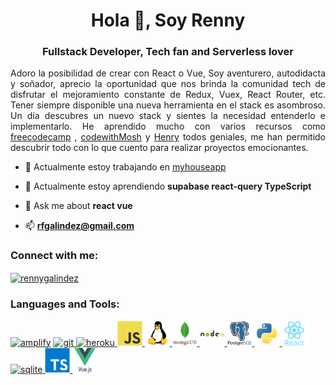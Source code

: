 <h1 align="center">Hola 👋, Soy Renny</h1>
<h3 align="center">Fullstack Developer, Tech fan and Serverless lover</h3>


<div align="justify">
  
Adoro la posibilidad de crear con React o Vue, Soy aventurero, autodidacta y soñador, aprecio la oportunidad que nos brinda la comunidad tech de disfrutar el mejoramiento constante de Redux, Vuex, React Router, etc. Tener siempre disponible una nueva herramienta en el stack es asombroso. Un día descubres un nuevo stack y sientes la necesidad entenderlo e implementarlo.
He aprendido mucho con varios recursos como [freecodecamp](https://www.freecodecamp.org/) , [codewithMosh](https://codewithmosh.com/) y [Henry](https://www.soyhenry.com/) todos geniales, me han permitido descubrir todo con lo que cuento para realizar proyectos emocionantes.
</div>

- 🔭 Actualmente estoy trabajando en [myhouseapp](https://my-house-app-one.vercel.app)

- 🌱 Actualmente estoy aprendiendo **supabase react-query TypeScript**

- 💬 Ask me about **react vue**

- 📫 **rfgalindez@gmail.com**

<h3 align="left">Connect with me:</h3>
<p align="left">
<a href="https://linkedin.com/in/rennygalindez" target="blank"><img align="center" src="https://raw.githubusercontent.com/rahuldkjain/github-profile-readme-generator/master/src/images/icons/Social/linked-in-alt.svg" alt="rennygalindez" height="30" width="40" /></a>
</p>

<h3 align="left">Languages and Tools:</h3>
<p align="left"> <a href="https://aws.amazon.com/amplify/" target="_blank"> <img src="https://docs.amplify.aws/assets/logo-dark.svg" alt="amplify" width="40" height="40"/></a> <a href="https://git-scm.com/" target="_blank"> <img src="https://www.vectorlogo.zone/logos/git-scm/git-scm-icon.svg" alt="git" width="40" height="40"/> </a> <a href="https://heroku.com" target="_blank"> <img src="https://www.vectorlogo.zone/logos/heroku/heroku-icon.svg" alt="heroku" width="40" height="40"/> </a> <a href="https://developer.mozilla.org/en-US/docs/Web/JavaScript" target="_blank"> <img src="https://raw.githubusercontent.com/devicons/devicon/master/icons/javascript/javascript-original.svg" alt="javascript" width="40" height="40"/> </a> <a href="https://www.linux.org/" target="_blank"> <img src="https://raw.githubusercontent.com/devicons/devicon/master/icons/linux/linux-original.svg" alt="linux" width="40" height="40"/> </a> <a href="https://www.mongodb.com/" target="_blank"> <img src="https://raw.githubusercontent.com/devicons/devicon/master/icons/mongodb/mongodb-original-wordmark.svg" alt="mongodb" width="40" height="40"/> </a> <a href="https://nodejs.org" target="_blank"> <img src="https://raw.githubusercontent.com/devicons/devicon/master/icons/nodejs/nodejs-original-wordmark.svg" alt="nodejs" width="40" height="40"/> </a> <a href="https://www.postgresql.org" target="_blank"> <img src="https://raw.githubusercontent.com/devicons/devicon/master/icons/postgresql/postgresql-original-wordmark.svg" alt="postgresql" width="40" height="40"/> </a> <a href="https://www.python.org" target="_blank"> <img src="https://raw.githubusercontent.com/devicons/devicon/master/icons/python/python-original.svg" alt="python" width="40" height="40"/> </a> <a href="https://reactjs.org/" target="_blank"> <img src="https://raw.githubusercontent.com/devicons/devicon/master/icons/react/react-original-wordmark.svg" alt="react" width="40" height="40"/> </a> <a href="https://www.sqlite.org/" target="_blank"> <img src="https://www.vectorlogo.zone/logos/sqlite/sqlite-icon.svg" alt="sqlite" width="40" height="40"/> </a> <a href="https://www.typescriptlang.org/" target="_blank"> <img src="https://raw.githubusercontent.com/devicons/devicon/master/icons/typescript/typescript-original.svg" alt="typescript" width="40" height="40"/> </a> <a href="https://vuejs.org/" target="_blank"> <img src="https://raw.githubusercontent.com/devicons/devicon/master/icons/vuejs/vuejs-original-wordmark.svg" alt="vuejs" width="40" height="40"/> </a> </p>





